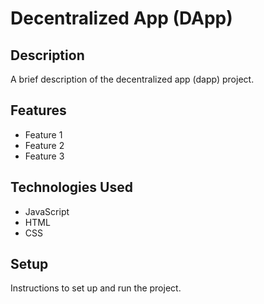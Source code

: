 # Decentralized App (DApp)

## Description

A brief description of the decentralized app (dapp) project.

## Features

- Feature 1
- Feature 2
- Feature 3

## Technologies Used

- JavaScript
- HTML
- CSS

## Setup

Instructions to set up and run the project.
